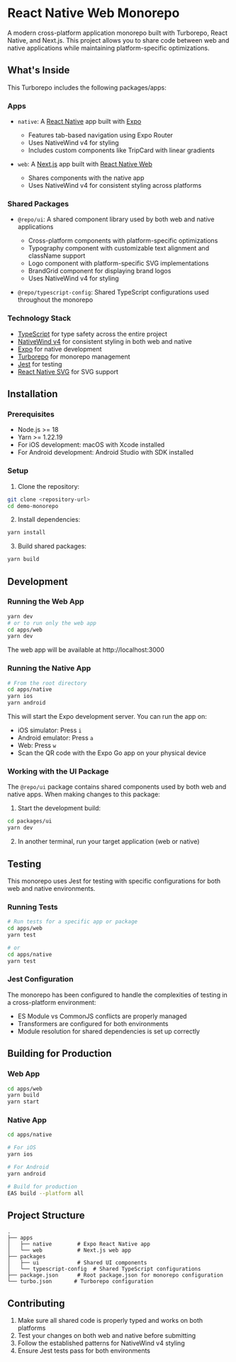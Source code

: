 # React Native Web Monorepo

A modern cross-platform application monorepo built with Turborepo, React Native, and Next.js. This project allows you to share code between web and native applications while maintaining platform-specific optimizations.

## What's Inside

This Turborepo includes the following packages/apps:

### Apps

- `native`: A [React Native](https://reactnative.dev/) app built with [Expo](https://docs.expo.dev/)
  - Features tab-based navigation using Expo Router
  - Uses NativeWind v4 for styling
  - Includes custom components like TripCard with linear gradients

- `web`: A [Next.js](https://nextjs.org/) app built with [React Native Web](https://necolas.github.io/react-native-web/)
  - Shares components with the native app
  - Uses NativeWind v4 for consistent styling across platforms

### Shared Packages

- `@repo/ui`: A shared component library used by both web and native applications
  - Cross-platform components with platform-specific optimizations
  - Typography component with customizable text alignment and className support
  - Logo component with platform-specific SVG implementations
  - BrandGrid component for displaying brand logos
  - Uses NativeWind v4 for styling

- `@repo/typescript-config`: Shared TypeScript configurations used throughout the monorepo

### Technology Stack

- [TypeScript](https://www.typescriptlang.org/) for type safety across the entire project
- [NativeWind v4](https://www.nativewind.dev/) for consistent styling in both web and native
- [Expo](https://docs.expo.dev/) for native development
- [Turborepo](https://turbo.build/) for monorepo management
- [Jest](https://jestjs.io/) for testing
- [React Native SVG](https://github.com/react-native-svg/react-native-svg) for SVG support

## Installation

### Prerequisites

- Node.js >= 18
- Yarn >= 1.22.19
- For iOS development: macOS with Xcode installed
- For Android development: Android Studio with SDK installed

### Setup

1. Clone the repository:

```sh
git clone <repository-url>
cd demo-monorepo
```

2. Install dependencies:

```sh
yarn install
```

3. Build shared packages:

```sh
yarn build
```

## Development

### Running the Web App

```sh
yarn dev
# or to run only the web app
cd apps/web
yarn dev
```

The web app will be available at http://localhost:3000

### Running the Native App

```sh
# From the root directory
cd apps/native
yarn ios
yarn android
```

This will start the Expo development server. You can run the app on:
- iOS simulator: Press `i`
- Android emulator: Press `a`
- Web: Press `w`
- Scan the QR code with the Expo Go app on your physical device

### Working with the UI Package

The `@repo/ui` package contains shared components used by both web and native apps. When making changes to this package:

1. Start the development build:

```sh
cd packages/ui
yarn dev
```

2. In another terminal, run your target application (web or native)

## Testing

This monorepo uses Jest for testing with specific configurations for both web and native environments.

### Running Tests

```sh
# Run tests for a specific app or package
cd apps/web
yarn test

# or
cd apps/native
yarn test
```

### Jest Configuration

The monorepo has been configured to handle the complexities of testing in a cross-platform environment:

- ES Module vs CommonJS conflicts are properly managed
- Transformers are configured for both environments
- Module resolution for shared dependencies is set up correctly

## Building for Production

### Web App

```sh
cd apps/web
yarn build
yarn start
```

### Native App

```sh
cd apps/native

# For iOS
yarn ios

# For Android
yarn android

# Build for production
EAS build --platform all
```

## Project Structure

```
.
├── apps
│   ├── native        # Expo React Native app
│   └── web           # Next.js web app
├── packages
│   ├── ui            # Shared UI components
│   └── typescript-config  # Shared TypeScript configurations
├── package.json      # Root package.json for monorepo configuration
└── turbo.json       # Turborepo configuration
```

## Contributing

1. Make sure all shared code is properly typed and works on both platforms
2. Test your changes on both web and native before submitting
3. Follow the established patterns for NativeWind v4 styling
4. Ensure Jest tests pass for both environments
